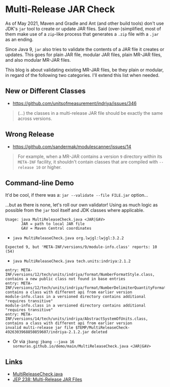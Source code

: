 # Multi-Release JAR Check

As of May 2021, Maven and Gradle and Ant (and other build tools) don't use JDK's `jar` tool to create or update JAR files.
Said (over-)simplified, most of them make use of a `zip`-like process that generates a `.zip` file with a `.jar` as an ending.

Since Java 9, `jar` also tries to validate the contents of a JAR file it creates or updates.
This goes for plain JAR file, modular JAR files, plain MR-JAR files, and also modular MR-JAR files.

This blog is about validating existing MR-JAR files, be they plain or modular, in regard of the following two categories.
I'll extend this list when needed.

## New or Different Classes

- https://github.com/unitsofmeasurement/indriya/issues/346

> (...) the classes in a multi-release JAR file should be exactly the same across versions.

## Wrong Release

- https://github.com/sandermak/modulescanner/issues/14

> For example, when a MR-JAR contains a version `9` directory within its `META-INF` facility,
> it shouldn't contain classes that are compiled with `--release 10` or higher.

## Command-line Demo

It'd be cool, if there was a: `jar --validate --file FILE.jar` option...

...but as there is none, let's roll our own validator!
Using as much logic as possible from the `jar` tool itself and JDK classes where applicable.

```
Usage: java MultiReleaseCheck.java <JAR|GAV>
       JAR = path to local JAR file
       GAV = Maven Central coordinates
```

- `java MultiReleaseCheck.java org.lwjgl:lwjgl:3.2.2`

```text
Expected 9, but 'META-INF/versions/9/module-info.class' reports: 10 (54)
```

- `java MultiReleaseCheck.java tech.units:indriya:2.1.2`

```text
entry: META-INF/versions/12/tech/units/indriya/format/NumberFormatStyle.class, contains a new public class not found in base entries
entry: META-INF/versions/12/tech/units/indriya/format/NumberDelimiterQuantityFormat.class, contains a class with different api from earlier version
module-info.class in a versioned directory contains additional "requires transitive"
module-info.class in a versioned directory contains additional "requires transitive"
entry: META-INF/versions/14/tech/units/indriya/AbstractSystemOfUnits.class, contains a class with different api from earlier version
invalid multi-release jar file $TEMP/MultiReleaseCheck-4926303968850859607/indriya-2.1.2.jar deleted
```

- Or via `jbang`: `jbang --java 16 sormuras.github.io/demo/main/MultiReleaseCheck.java <JAR|GAV>`

## Links

- [MultiReleaseCheck.java](../demo/main/MultiReleaseCheck.java)
- [JEP 238: Multi-Release JAR Files](https://openjdk.java.net/jeps/238)
